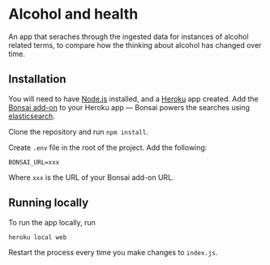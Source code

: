 # Alcohol and health

An app that seraches through the ingested data for instances of alcohol related terms, to compare how the thinking about alcohol has changed over time.

## Installation

You will need to have [Node.js](https://nodejs.org/en/) installed, and a [Heroku](https://heroku.com) app created. Add the [Bonsai add-on](https://elements.heroku.com/addons/bonsai) to your Heroku app — Bonsai powers the searches using [elasticsearch](https://www.elastic.co/products/elasticsearch).

Clone the repository and run `npm install`. 

Create `.env` file in the root of the project. Add the following:

```
BONSAI_URL=xxx
```

Where `xxx` is the URL of your Bonsai add-on URL.

## Running locally

To run the app locally, run

```
heroku local web
```

Restart the process every time you make changes to `index.js`.
